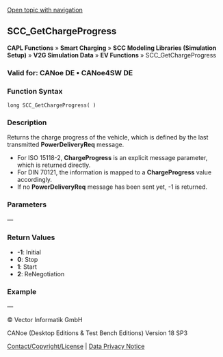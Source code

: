 [Open topic with navigation](../../../../../CANoeDEFamily.htm#Topics/CAPLFunctions/SmartCharging/Functions/CAPLfunctionSCCGetChargeProgress.md)

## SCC_GetChargeProgress

**CAPL Functions** » **Smart Charging** » **SCC Modeling Libraries (Simulation Setup)** » **V2G Simulation Data** » **EV Functions** » SCC_GetChargeProgress

### Valid for: CANoe DE • CANoe4SW DE

### Function Syntax

```plaintext
long SCC_GetChargeProgress( )
```

### Description

Returns the charge progress of the vehicle, which is defined by the last transmitted **PowerDeliveryReq** message.

- For ISO 15118-2, **ChargeProgress** is an explicit message parameter, which is returned directly.
- For DIN 70121, the information is mapped to a **ChargeProgress** value accordingly.
- If no **PowerDeliveryReq** message has been sent yet, -1 is returned.

### Parameters

—

### Return Values

- **-1**: Initial
- **0**: Stop
- **1**: Start
- **2**: ReNegotiation

### Example

—

© Vector Informatik GmbH

CANoe (Desktop Editions & Test Bench Editions) Version 18 SP3

[Contact/Copyright/License](../../../Shared/ContactCopyrightLicense.md) | [Data Privacy Notice](https://www.vector.com/int/en/company/get-info/privacy-policy/)